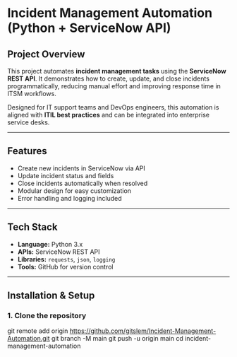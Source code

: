 # Incident Management Automation (Python + ServiceNow API)

## Project Overview
This project automates **incident management tasks** using the **ServiceNow REST API**. It demonstrates how to create, update, and close incidents programmatically, reducing manual effort and improving response time in ITSM workflows.

Designed for IT support teams and DevOps engineers, this automation is aligned with **ITIL best practices** and can be integrated into enterprise service desks.

---

## Features
- Create new incidents in ServiceNow via API
- Update incident status and fields
- Close incidents automatically when resolved
- Modular design for easy customization
- Error handling and logging included

---

## Tech Stack
- **Language:** Python 3.x
- **APIs:** ServiceNow REST API
- **Libraries:** `requests`, `json`, `logging`
- **Tools:** GitHub for version control

---

##  Installation & Setup
### 1. Clone the repository
git remote add origin https://github.com/gitslem/Incident-Management-Automation.git
git branch -M main
git push -u origin main
cd incident-management-automation
